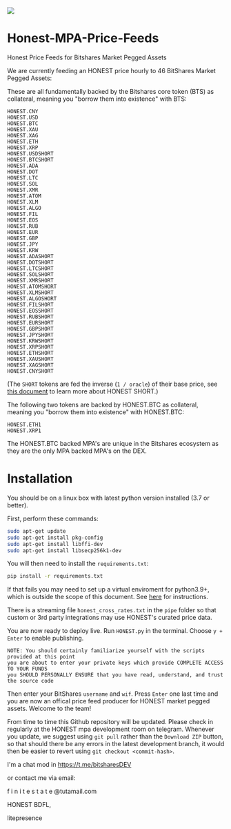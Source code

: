 <img src="https://github.com/litepresence/Honest-MPA-Price-Feeds/blob/master/docs/Screenshot.png">	


# Honest-MPA-Price-Feeds
Honest Price Feeds for Bitshares Market Pegged Assets

We are currently feeding an HONEST price hourly to 46 BitShares Market Pegged Assets: 

These are all fundamentally backed by the Bitshares core token (BTS) as collateral, meaning you "borrow them into existence" with BTS:

    HONEST.CNY
    HONEST.USD
    HONEST.BTC
    HONEST.XAU
    HONEST.XAG
    HONEST.ETH
    HONEST.XRP
    HONEST.USDSHORT
    HONEST.BTCSHORT
    HONEST.ADA
    HONEST.DOT
    HONEST.LTC
    HONEST.SOL
    HONEST.XMR
    HONEST.ATOM
    HONEST.XLM
    HONEST.ALGO
    HONEST.FIL
    HONEST.EOS
    HONEST.RUB
    HONEST.EUR
    HONEST.GBP
    HONEST.JPY
    HONEST.KRW
    HONEST.ADASHORT
    HONEST.DOTSHORT
    HONEST.LTCSHORT
    HONEST.SOLSHORT
    HONEST.XMRSHORT
    HONEST.ATOMSHORT
    HONEST.XLMSHORT
    HONEST.ALGOSHORT
    HONEST.FILSHORT
    HONEST.EOSSHORT
    HONEST.RUBSHORT
    HONEST.EURSHORT
    HONEST.GBPSHORT
    HONEST.JPYSHORT
    HONEST.KRWSHORT
    HONEST.XRPSHORT
    HONEST.ETHSHORT
    HONEST.XAUSHORT
    HONEST.XAGSHORT
    HONEST.CNYSHORT

(The `SHORT` tokens are fed the inverse (`1 / oracle`) of their base price, see [this document](short_tokens.md) to learn more about HONEST SHORT.)

The following two tokens are backed by HONEST.BTC as collateral, meaning you "borrow them into existence" with HONEST.BTC:

    HONEST.ETH1
    HONEST.XRP1

The HONEST.BTC backed MPA's are unique in the Bitshares ecosystem as they are the only MPA backed MPA's on the DEX.   

# Installation
You should be on a linux box with latest python version installed (3.7 or better).

First, perform these commands:

```bash
sudo apt-get update
sudo apt-get install pkg-config
sudo apt-get install libffi-dev
sudo apt-get install libsecp256k1-dev
```
You will then need to install the `requirements.txt`:

```bash
pip install -r requirements.txt
```

If that fails you may need to set up a virtual enviroment for python3.9+, which is outside the scope of this document.  See [here](https://realpython.com/python-virtual-environments-a-primer/) for instructions.


There is a streaming file `honest_cross_rates.txt` in the `pipe` folder so that custom or 3rd party integrations may use HONEST's curated price data.


You are now ready to deploy live.   Run `HONEST.py` in the terminal.  Choose `y + Enter` to enable publishing.  

    NOTE: You should certainly familiarize yourself with the scripts provided at this point
    you are about to enter your private keys which provide COMPLETE ACCESS TO YOUR FUNDS
    you SHOULD PERSONALLY ENSURE that you have read, understand, and trust the source code

Then enter your BitShares `username` and `wif`.   Press `Enter` one last time and you are now an offical price feed producer for HONEST market pegged assets.   Welcome to the team!

From time to time this Github repository will be updated.  Please check in regularly at the HONEST mpa development room on telegram.  Whenever you update, we suggest using `git pull` rather than the `Download ZIP` button, so that should there be any errors in the latest development branch, it would then be easier to revert using `git checkout <commit-hash>`.


I'm a chat mod in https://t.me/bitsharesDEV

or contact me via email:

f i n i t e s t a t e @tutamail.com

HONEST BDFL,

litepresence
